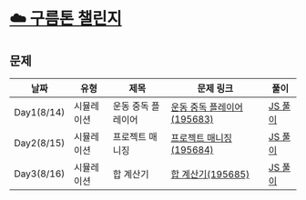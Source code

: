 # [☁️ 구름톤 챌린지](https://9oormthonchallenge.oopy.io/?utm_source=community&utm_medium=social_affiliate&utm_content=pre_apply)

## 문제

| 날짜       | 유형       | 제목               | 문제 링크                                                                                            | 풀이                                                                         |
| ---------- | ---------- | ------------------ | ---------------------------------------------------------------------------------------------------- | ---------------------------------------------------------------------------- |
| Day1(8/14) | 시뮬레이션 | 운동 중독 플레이어 | [운동 중독 플레이어(195683)](https://level.goorm.io/exam/195683/quiz/1)                              | [JS 풀이](https://github.com/Yoonkyoungme/algorithm/blob/main/goorm/sol1.js) |
| Day2(8/15) | 시뮬레이션 | 프로젝트 매니징    | [프로젝트 매니징(195684)](https://level.goorm.io/exam/195684/quiz/1)                                 | [JS 풀이](https://github.com/Yoonkyoungme/algorithm/blob/main/goorm/sol2.js) |
| Day3(8/16) | 시뮬레이션 | 합 계산기          | [합 계산기(195685)](https://level.goorm.io/exam/195685/%ED%95%A9-%EA%B3%84%EC%82%B0%EA%B8%B0/quiz/1) | [JS 풀이](https://github.com/Yoonkyoungme/algorithm/blob/main/goorm/sol3.js) |
